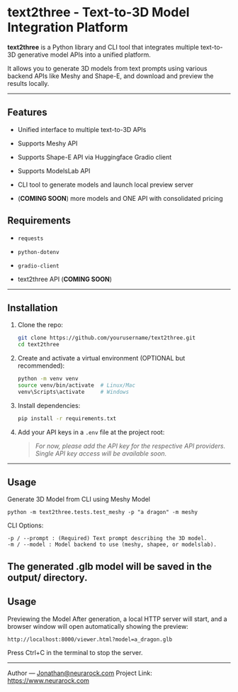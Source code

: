 # text2three - Text-to-3D Model Integration Platform

**text2three** is a Python library and CLI tool that integrates multiple text-to-3D generative model APIs into a unified platform. 

It allows you to generate 3D models from text prompts using various backend APIs like Meshy and Shape-E, and download and preview the results locally.

---

## Features

- Unified interface to multiple text-to-3D APIs
- Supports Meshy API
- Supports Shape-E API via Huggingface Gradio client
- Supports ModelsLab API
- CLI tool to generate models and launch local preview server
  
- (**COMING SOON**) more models and ONE API with consolidated pricing

  
## Requirements

- `requests`
- `python-dotenv`
- `gradio-client`
  
- text2three API (**COMING SOON**)



---

## Installation

1. Clone the repo:

    ```bash
    git clone https://github.com/yourusername/text2three.git
    cd text2three
    ```

2. Create and activate a virtual environment (OPTIONAL but recommended):

    ```bash
    python -m venv venv
    source venv/bin/activate  # Linux/Mac
    venv\Scripts\activate     # Windows
    ```

3. Install dependencies:

    ```bash
    pip install -r requirements.txt
    ```

4. Add your API keys in a `.env` file at the project root:

    > *For now, please add the API key for the respective API providers. Single API key access will be available soon.*

---
## Usage

Generate 3D Model from CLI using Meshy Model

    python -m text2three.tests.test_meshy -p "a dragon" -m meshy

CLI Options:

    -p / --prompt : (Required) Text prompt describing the 3D model.
    -m / --model : Model backend to use (meshy, shapee, or modelslab).

The generated .glb model will be saved in the output/ directory.
---
## Usage

Previewing the Model
After generation, a local HTTP server will start, and a browser window will open automatically showing the preview:

    http://localhost:8000/viewer.html?model=a_dragon.glb
    
Press Ctrl+C in the terminal to stop the server.

---
Author 
— Jonathan@neurarock.com
Project Link: 
https://www.neurarock.com

